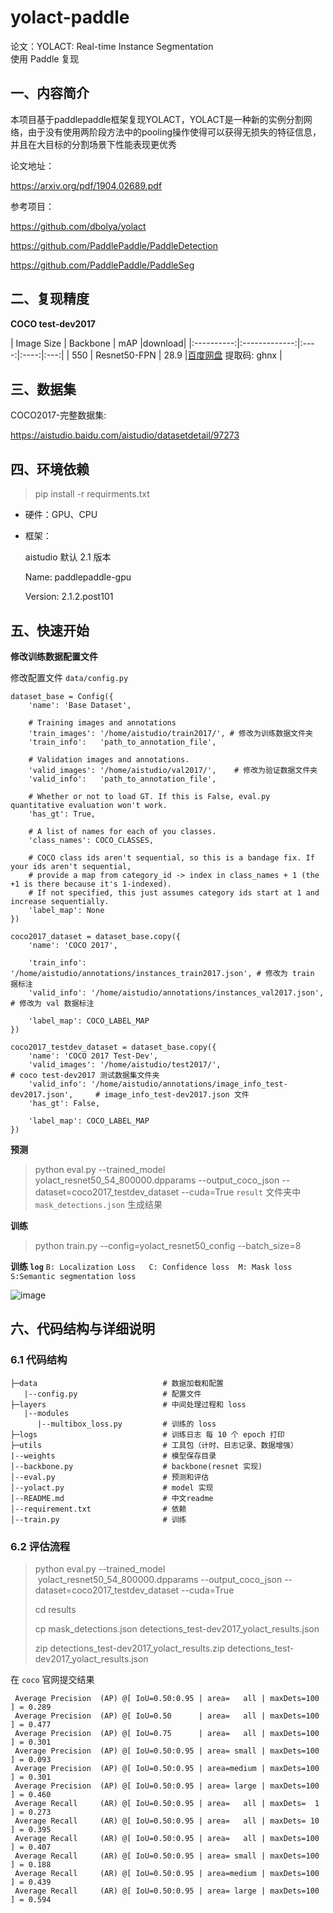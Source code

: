 # yolact-paddle

论文：YOLACT: Real-time Instance Segmentation  
使用 Paddle 复现


## 一、内容简介

本项目基于paddlepaddle框架复现YOLACT，YOLACT是一种新的实例分割网络，由于没有使用两阶段方法中的pooling操作使得可以获得无损失的特征信息，并且在大目标的分割场景下性能表现更优秀

论文地址：

https://arxiv.org/pdf/1904.02689.pdf

参考项目：

https://github.com/dbolya/yolact

https://github.com/PaddlePaddle/PaddleDetection

https://github.com/PaddlePaddle/PaddleSeg

## 二、复现精度
**COCO test-dev2017**

| Image Size | Backbone      | mAP  |download|
|:----------:|:-------------:|:----:|:----:|:---:|
| 550        | Resnet50-FPN | 28.9 |[百度网盘](https://pan.baidu.com/s/1q469EtxLqCb-F_LRIpLqkA) 提取码: ghnx |

## 三、数据集

COCO2017-完整数据集:

https://aistudio.baidu.com/aistudio/datasetdetail/97273


## 四、环境依赖

> pip install -r requirments.txt

- 硬件：GPU、CPU

- 框架：
  
  aistudio 默认 2.1 版本
  
  Name: paddlepaddle-gpu
  
  Version: 2.1.2.post101

## 五、快速开始

**修改训练数据配置文件**

修改配置文件 `data/config.py`

```
dataset_base = Config({
    'name': 'Base Dataset',

    # Training images and annotations
    'train_images': '/home/aistudio/train2017/', # 修改为训练数据文件夹
    'train_info':   'path_to_annotation_file',

    # Validation images and annotations.
    'valid_images': '/home/aistudio/val2017/',    # 修改为验证数据文件夹
    'valid_info':   'path_to_annotation_file',

    # Whether or not to load GT. If this is False, eval.py quantitative evaluation won't work.
    'has_gt': True,

    # A list of names for each of you classes.
    'class_names': COCO_CLASSES,

    # COCO class ids aren't sequential, so this is a bandage fix. If your ids aren't sequential,
    # provide a map from category_id -> index in class_names + 1 (the +1 is there because it's 1-indexed).
    # If not specified, this just assumes category ids start at 1 and increase sequentially.
    'label_map': None
})

coco2017_dataset = dataset_base.copy({
    'name': 'COCO 2017',
    
    'train_info': '/home/aistudio/annotations/instances_train2017.json', # 修改为 train 据标注
    'valid_info': '/home/aistudio/annotations/instances_val2017.json',   # 修改为 val 数据标注

    'label_map': COCO_LABEL_MAP
})

coco2017_testdev_dataset = dataset_base.copy({
    'name': 'COCO 2017 Test-Dev',
    'valid_images': '/home/aistudio/test2017/',                                  # coco test-dev2017 测试数据集文件夹
    'valid_info': '/home/aistudio/annotations/image_info_test-dev2017.json',     # image_info_test-dev2017.json 文件
    'has_gt': False,

    'label_map': COCO_LABEL_MAP
})
```

**预测**
> python eval.py --trained_model yolact_resnet50_54_800000.dpparams --output_coco_json  --dataset=coco2017_testdev_dataset --cuda=True
`result` 文件夹中 `mask_detections.json` 生成结果

**训练**
> python train.py --config=yolact_resnet50_config --batch_size=8

**训练 `log`**
`B: Localization Loss   C: Confidence loss  M: Mask loss  S:Semantic segmentation loss`

![image](https://user-images.githubusercontent.com/25956447/129172494-84c6fdb7-16ba-4009-bbaf-ff52be294e0c.png)


## 六、代码结构与详细说明

### 6.1 代码结构

```
├─data                            # 数据加载和配置
   |--config.py                   # 配置文件
├─layers                          # 中间处理过程和 loss
   |--modules
      |--multibox_loss.py         # 训练的 loss
├─logs                            # 训练日志 每 10 个 epoch 打印
├─utils                           # 工具包（计时、日志记录、数据增强）
|--weights                        # 模型保存目录
│--backbone.py                    # backbone(resnet 实现)
│--eval.py                        # 预测和评估
│--yolact.py                      # model 实现
│--README.md                      # 中文readme
│--requirement.txt                # 依赖
│--train.py                       # 训练
```

### 6.2 评估流程
> python eval.py --trained_model  yolact_resnet50_54_800000.dpparams --output_coco_json  --dataset=coco2017_testdev_dataset --cuda=True
> 
> cd results
> 
> cp mask_detections.json detections_test-dev2017_yolact_results.json
> 
> zip detections_test-dev2017_yolact_results.zip detections_test-dev2017_yolact_results.json

在 `coco` 官网提交结果
```
 Average Precision  (AP) @[ IoU=0.50:0.95 | area=   all | maxDets=100 ] = 0.289
 Average Precision  (AP) @[ IoU=0.50      | area=   all | maxDets=100 ] = 0.477
 Average Precision  (AP) @[ IoU=0.75      | area=   all | maxDets=100 ] = 0.301
 Average Precision  (AP) @[ IoU=0.50:0.95 | area= small | maxDets=100 ] = 0.093
 Average Precision  (AP) @[ IoU=0.50:0.95 | area=medium | maxDets=100 ] = 0.301
 Average Precision  (AP) @[ IoU=0.50:0.95 | area= large | maxDets=100 ] = 0.460
 Average Recall     (AR) @[ IoU=0.50:0.95 | area=   all | maxDets=  1 ] = 0.273
 Average Recall     (AR) @[ IoU=0.50:0.95 | area=   all | maxDets= 10 ] = 0.395
 Average Recall     (AR) @[ IoU=0.50:0.95 | area=   all | maxDets=100 ] = 0.407
 Average Recall     (AR) @[ IoU=0.50:0.95 | area= small | maxDets=100 ] = 0.188
 Average Recall     (AR) @[ IoU=0.50:0.95 | area=medium | maxDets=100 ] = 0.439
 Average Recall     (AR) @[ IoU=0.50:0.95 | area= large | maxDets=100 ] = 0.594
```
